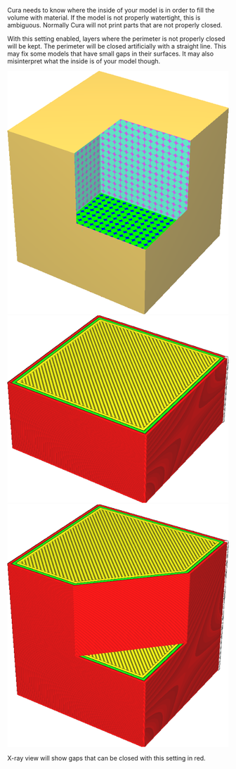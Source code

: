 Cura needs to know where the inside of your model is in order to fill the volume with material. If the model is not properly watertight, this is ambiguous. Normally Cura will not print parts that are not properly closed.

With this setting enabled, layers where the perimeter is not properly closed will be kept. The perimeter will be closed artificially with a straight line. This may fix some models that have small gaps in their surfaces. It may also misinterpret what the inside is of your model though.

![This cube is missing a corner](../../../articles/images/meshfix_keep_open_polygons_shell.png)
![Normally the layers that are not closed will not be printed](../../../articles/images/meshfix_keep_open_polygons_disabled.png)
![With this setting enabled, the shape is closed artificially](../../../articles/images/meshfix_keep_open_polygons_enabled.png)

X-ray view will show gaps that can be closed with this setting in red.